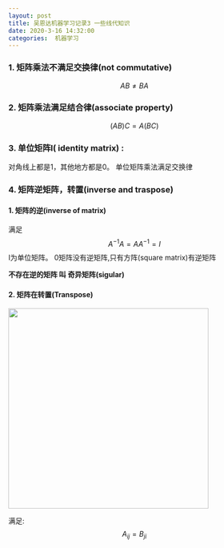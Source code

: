 ```yaml
---
layout: post
title: 吴恩达机器学习记录3 一些线代知识
date: 2020-3-16 14:32:00
categories:  机器学习
---
```


<script type="text/javascript" src="http://cdn.mathjax.org/mathjax/latest/MathJax.js?config=default"></script>

### 1. 矩阵乘法不满足交换律(not commutative)  

  $$AB \neq  BA$$

### 2. 矩阵乘法满足结合律(associate property)   

 $$(AB)C = A(BC)$$
### 3. 单位矩阵I( identity matrix) :
 对角线上都是1，其他地方都是0。 单位矩阵乘法满足交换律

### 4. 矩阵逆矩阵，转置(inverse and traspose)
#### 1. 矩阵的逆(inverse of matrix)
   满足 $$  A^{-1} A = A A^{-1} = I  $$ I为单位矩阵。
   0矩阵没有逆矩阵,只有方阵(square matrix)有逆矩阵

**不存在逆的矩阵 叫 奇异矩阵(sigular)**

#### 2. 矩阵在转置(Transpose)

<img src="https://raw.githubusercontent.com/QuietListener/quietlistener.github.io/master/images/20200316-matrix1.jpg" width="400"> 

满足:   
$$ A_{ij} = B_{ji} $$





